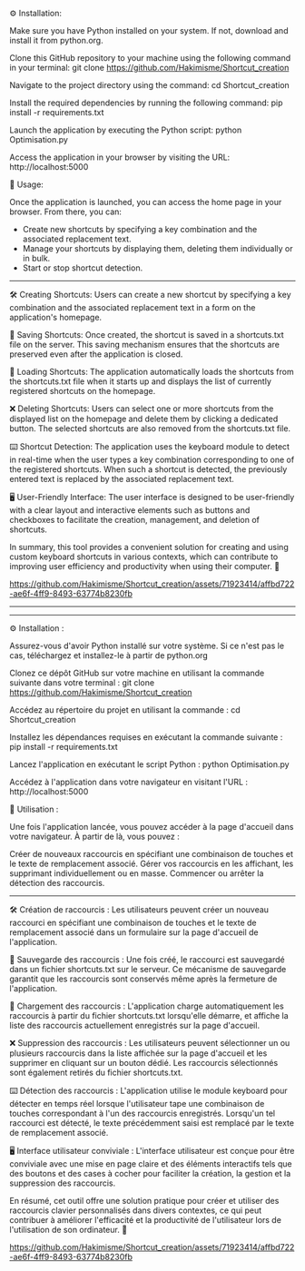 ⚙️ Installation:

Make sure you have Python installed on your system. If not, download and install it from python.org.

Clone this GitHub repository to your machine using the following command in your terminal:
git clone https://github.com/Hakimisme/Shortcut_creation

Navigate to the project directory using the command:
cd Shortcut_creation

Install the required dependencies by running the following command:
pip install -r requirements.txt

Launch the application by executing the Python script:
python Optimisation.py

Access the application in your browser by visiting the URL: http://localhost:5000

🚀 Usage:

Once the application is launched, you can access the home page in your browser. From there, you can:

- Create new shortcuts by specifying a key combination and the associated replacement text.
- Manage your shortcuts by displaying them, deleting them individually or in bulk.
- Start or stop shortcut detection.

_____________________________________________________

🛠️ Creating Shortcuts: Users can create a new shortcut by specifying a key combination and the associated replacement text in a form on the application's homepage.

💾 Saving Shortcuts: Once created, the shortcut is saved in a shortcuts.txt file on the server. This saving mechanism ensures that the shortcuts are preserved even after the application is closed.

🔄 Loading Shortcuts: The application automatically loads the shortcuts from the shortcuts.txt file when it starts up and displays the list of currently registered shortcuts on the homepage.

❌ Deleting Shortcuts: Users can select one or more shortcuts from the displayed list on the homepage and delete them by clicking a dedicated button. The selected shortcuts are also removed from the shortcuts.txt file.

⌨️ Shortcut Detection: The application uses the keyboard module to detect in real-time when the user types a key combination corresponding to one of the registered shortcuts. When such a shortcut is detected, the previously entered text is replaced by the associated replacement text.

🖥️ User-Friendly Interface: The user interface is designed to be user-friendly with a clear layout and interactive elements such as buttons and checkboxes to facilitate the creation, management, and deletion of shortcuts.

In summary, this tool provides a convenient solution for creating and using custom keyboard shortcuts in various contexts, which can contribute to improving user efficiency and productivity when using their computer. 🚀


https://github.com/Hakimisme/Shortcut_creation/assets/71923414/affbd722-ae6f-4ff9-8493-63774b8230fb



_____________________________________________________
_____________________________________________________

⚙️ Installation :

Assurez-vous d'avoir Python installé sur votre système. Si ce n'est pas le cas, téléchargez et installez-le à partir de python.org

Clonez ce dépôt GitHub sur votre machine en utilisant la commande suivante dans votre terminal :
git clone https://github.com/Hakimisme/Shortcut_creation

Accédez au répertoire du projet en utilisant la commande :
cd Shortcut_creation

Installez les dépendances requises en exécutant la commande suivante :
pip install -r requirements.txt

Lancez l'application en exécutant le script Python :
python Optimisation.py

Accédez à l'application dans votre navigateur en visitant l'URL : http://localhost:5000


🚀 Utilisation :

Une fois l'application lancée, vous pouvez accéder à la page d'accueil dans votre navigateur. À partir de là, vous pouvez :

Créer de nouveaux raccourcis en spécifiant une combinaison de touches et le texte de remplacement associé.
Gérer vos raccourcis en les affichant, les supprimant individuellement ou en masse.
Commencer ou arrêter la détection des raccourcis.

_____________________________________________________

🛠️ Création de raccourcis : Les utilisateurs peuvent créer un nouveau raccourci en spécifiant une combinaison de touches et le texte de remplacement associé dans un formulaire sur la page d'accueil de l'application.

💾 Sauvegarde des raccourcis : Une fois créé, le raccourci est sauvegardé dans un fichier shortcuts.txt sur le serveur. Ce mécanisme de sauvegarde garantit que les raccourcis sont conservés même après la fermeture de l'application.

🔄 Chargement des raccourcis : L'application charge automatiquement les raccourcis à partir du fichier shortcuts.txt lorsqu'elle démarre, et affiche la liste des raccourcis actuellement enregistrés sur la page d'accueil.

❌ Suppression des raccourcis : Les utilisateurs peuvent sélectionner un ou plusieurs raccourcis dans la liste affichée sur la page d'accueil et les supprimer en cliquant sur un bouton dédié. Les raccourcis sélectionnés sont également retirés du fichier shortcuts.txt.

⌨️ Détection des raccourcis : L'application utilise le module keyboard pour détecter en temps réel lorsque l'utilisateur tape une combinaison de touches correspondant à l'un des raccourcis enregistrés. Lorsqu'un tel raccourci est détecté, le texte précédemment saisi est remplacé par le texte de remplacement associé.

🖥️ Interface utilisateur conviviale : L'interface utilisateur est conçue pour être conviviale avec une mise en page claire et des éléments interactifs tels que des boutons et des cases à cocher pour faciliter la création, la gestion et la suppression des raccourcis.

En résumé, cet outil offre une solution pratique pour créer et utiliser des raccourcis clavier personnalisés dans divers contextes, ce qui peut contribuer à améliorer l'efficacité et la productivité de l'utilisateur lors de l'utilisation de son ordinateur. 🚀

https://github.com/Hakimisme/Shortcut_creation/assets/71923414/affbd722-ae6f-4ff9-8493-63774b8230fb

